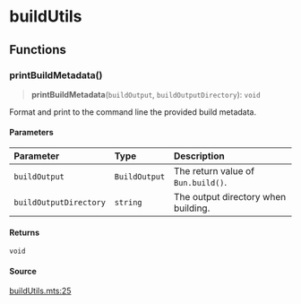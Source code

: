 # buildUtils

## Functions

### printBuildMetadata()

> **printBuildMetadata**(`buildOutput`, `buildOutputDirectory`): `void`

Format and print to the command line the provided build metadata.

#### Parameters

| Parameter | Type | Description |
| :------ | :------ | :------ |
| `buildOutput` | `BuildOutput` | The return value of `Bun.build()`. |
| `buildOutputDirectory` | `string` | The output directory when building. |

#### Returns

`void`

#### Source

[buildUtils.mts:25](https://github.com/mangs/bun-utils/blob/3d9678eb5d12a861940786e566ddf15fc2abbc12/src/buildUtils.mts#L25)
